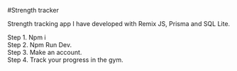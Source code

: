 #Strength tracker

Strength tracking app I have developed with Remix JS, Prisma and SQL Lite.  

Step 1. Npm i   
Step 2. Npm Run Dev.  
Step 3. Make an account.  
Step 4. Track your progress in the gym.  
